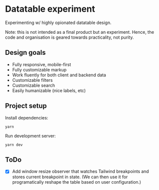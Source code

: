 # Datatable experiment

Experimenting w/ highly opionated datatable design.

Note: this is not intended as a final product but an experiment. Hence, the code and organisation is geared towards practicality, not purity.

## Design goals

- Fully responsive, mobile-first
- Fully customizable markup
- Work fluently for both client and backend data
- Customizable filters
- Customizable search
- Easily humanizable (nice labels, etc)

## Project setup

Install dependencies:

```
yarn
```

Run development server:

```
yarn dev
```

## ToDo

- [x] Add window resize observer that watches Tailwind breakpoints and stores current breakpoint in state. (We can then use it for programatically reshape the table based on user configuration.)
